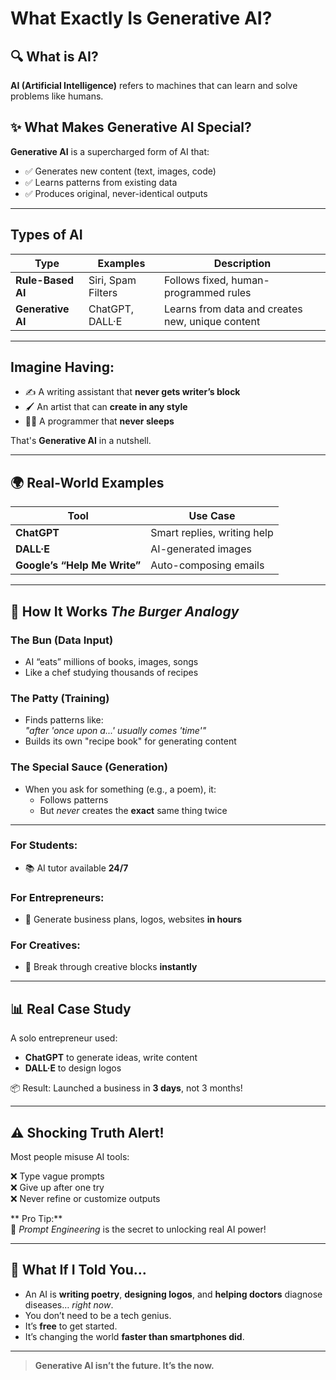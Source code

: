 #  What Exactly Is Generative AI?

## 🔍 What is AI?  
**AI (Artificial Intelligence)** refers to machines that can learn and solve problems like humans.

## ✨ What Makes Generative AI Special?
**Generative AI** is a supercharged form of AI that:
- ✅ Generates new content (text, images, code)
- ✅ Learns patterns from existing data
- ✅ Produces original, never-identical outputs

---

##  Types of AI

| Type | Examples | Description |
|------|----------|-------------|
| **Rule-Based AI** | Siri, Spam Filters | Follows fixed, human-programmed rules |
| **Generative AI** | ChatGPT, DALL·E | Learns from data and creates new, unique content |

---

## Imagine Having:

- ✍️ A writing assistant that **never gets writer’s block**
- 🖌️ An artist that can **create in any style**
- 👨‍💻 A programmer that **never sleeps**

That's **Generative AI** in a nutshell.

---

## 🌍 Real-World Examples

| Tool | Use Case |
|------|----------|
| **ChatGPT** | Smart replies, writing help |
| **DALL·E** | AI-generated images |
| **Google’s “Help Me Write”** | Auto-composing emails |

---

## 🍔 How It Works  *The Burger Analogy*

### The Bun (Data Input)
- AI “eats” millions of books, images, songs  
- Like a chef studying thousands of recipes

### The Patty (Training)
- Finds patterns like:  
  *"after 'once upon a...' usually comes 'time'"*  
- Builds its own "recipe book" for generating content

### The Special Sauce (Generation)
- When you ask for something (e.g., a poem), it:
  - Follows patterns
  - But *never* creates the **exact** same thing twice

---



### For Students:
- 📚 AI tutor available **24/7**

### For Entrepreneurs:
- 🚀 Generate business plans, logos, websites **in hours**

### For Creatives:
- 🎨 Break through creative blocks **instantly**

---

## 📊 Real Case Study
A solo entrepreneur used:
- **ChatGPT** to generate ideas, write content
- **DALL·E** to design logos

📦 Result: Launched a business in **3 days**, not 3 months!

---

## ⚠️ Shocking Truth Alert!
Most people misuse AI tools:

❌ Type vague prompts  
❌ Give up after one try  
❌ Never refine or customize outputs  

** Pro Tip:**  
🔑 *Prompt Engineering* is the secret to unlocking real AI power!

---

## 🤯 What If I Told You…
- An AI is **writing poetry**, **designing logos**, and **helping doctors** diagnose diseases… *right now*.
- You don’t need to be a tech genius.
- It’s **free** to get started.
- It’s changing the world **faster than smartphones did**.

---



> **Generative AI isn’t the future. It’s the now.**
